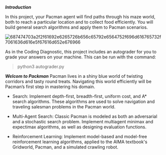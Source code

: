 ***Introduction***

In this project, your Pacman agent will find paths through his maze world, both to reach a particular location and to collect food efficiently. You will build general search algorithms and apply them to Pacman scenarios.

![687474703a2f2f61692e6265726b656c65792e6564752f696d616765732f7061636d616e5f67616d652e676966](https://user-images.githubusercontent.com/71961438/177026666-06e71eb2-3eb8-4e5d-a7e2-2842cb380cf3.gif)

As in the Coding Diagnostic, this project includes an autograder for you to grade your answers on your machine. This can be run with the command:
> python3 autograder.py

***Welcom to Packman***
Pacman lives in a shiny blue world of twisting corridors and tasty round treats. Navigating this world efficiently will be Pacman’s first step in mastering his domain.

- Search: Implement depth-first, breadth-first, uniform cost, and A* search algorithms. These algorithms are used to solve navigation and traveling salesman problems in the Pacman world.

- Multi-Agent Search: Classic Pacman is modeled as both an adversarial and a stochastic search problem. Implement multiagent minimax and expectimax algorithms, as well as designing evaluation functions.

- Reinforcement Learning: Implement model-based and model-free reinforcement learning algorithms, applied to the AIMA textbook's Gridworld, Pacman, and a simulated crawling robot.
